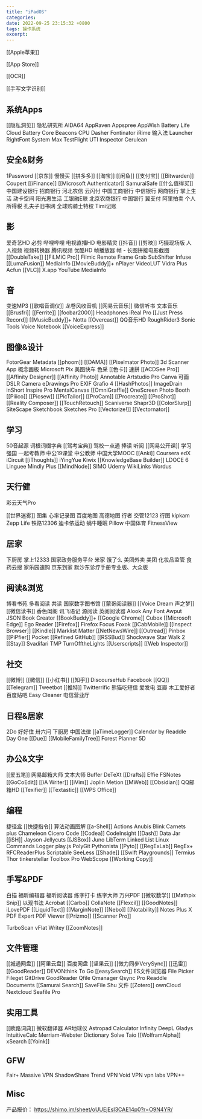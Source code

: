 ```yaml
---
title: "iPadOS"
categories:
date: 2022-09-25 23:15:32 +0800
tags: 操作系统
excerpt:
---
```


[[Apple苹果]]

[[App Store]]

[[OCR]]

[[手写文字识别]]


## 系统Apps

[[隐私洞见]]
隐私研究所
AIDA64
AppRaven
Appspree
AppWish
Battery Life
Cloud Battery
Core Beacons
CPU Dasher
Fontinator
iRime 输入法
Launcher
RightFont
System Max
TestFlight
UTI Inspector
Cerulean


## 安全&财务
1Password
[[京东]]
慢慢买
[[拼多多]]
[[淘宝]]
[[闲鱼]]
[[支付宝]]
[[Bitwarden]]
Coupert
[[iFinance]]
[[Microsoft Authenticator]]
SamuraiSafe
[[什么值得买]]
中国建设银行
招商银行
河北农信
云闪付
中国工商银行
中信银行
网商银行
掌上生活
动卡空间
阳光惠生活
工银融E联
北京农商银行
中国银行
翼支付
阿里拍卖
个人所得税
孔夫子旧书网
全球购骑士特权
Timi记账



## 影

爱奇艺HD
必剪
哔哩哔哩
电视直播HD
电影精灵
[[抖音]]
[[剪映]]
巧摄现场版
人人视频
视频转换器
腾讯视频
优酷HD
帧播放器
帧 - 长图拼接电影截图
[[DoubleTake]]
[[FiLMiC Pro]]
Filmic Remote
Frame Grab
SubShifter
Infuse
[[LumaFusion]]
MediaInfo
[[MovieBuddy]]+
nPlayer
VideoLUT
Vidra Plus
Acfun
[[VLC]]
X.app
YouTube
MediaInfo


## 音
变速MP3
[[歌唱音调仪]]
龙卷风收音机
[[网易云音乐]]
微信听书
文本音乐
[[Brusfri]]
[[Ferrite]]
[[foobar2000]]
Headphones
iReal Pro
[[Just Press Record]]
[[MusicBuddy]]+
Notta
[[Overcast]]
QQ音乐HD
RoughRider3
Sonic Tools
Voice Notebook
[[VoiceExpress]]



## 图像&设计

FotorGear
Metadata
[[phoom]]
[[DAMA]]
[[Pixelmator Photo]]
3d Scanner App
概念画板
Microsoft Pix
美图快车
色采
[[色卡]]
速拼
[[ACDSee Pro]]
[[Affinity Designer]]
[[Affinity Photo]]
Annotable
Artstudio Pro
Canva 可画
DSLR Camera
eDrawings Pro
EXIF
Grafio 4
[[HashPhotos]]
ImageDrain
inShort
Inspire Pro
MentalCanvas
[[OmniGraffle]]
OneScreen
Photo Booth
[[Piiico]]
[[Picsew]]
[[PicTailor]]
[[ProCam]]
[[Procreate]]
[[ProShot]]
[[Reality Composer]]
[[TouchRetouch]]
Scaniverse
Shapr3D
[[ColorSlurp]]
SiteScape
Sketchbook
Sketches Pro
[[Vectorize!]]
[[Vectornator]]

## 学习

50音起源
词根词缀字典
[[驾考宝典]]
驾校一点通
捧读
听阅
[[网易公开课]]
学习强国
一起考教师
中公19课堂
中公教师
中国大学MOOC
[[Anki]]
Coursera
edX
iCircuit
[[iThoughts]]
iYingYue
Kiwix
[[KnowledgeBase Builder]]
LDOCE 6
Linguee
Mindly Plus
[[MindNode]]
SIMO
Udemy
WikiLinks
Wordus



## 天行健

彩云天气Pro

[[世界迷雾]]
图集
心率记录图
百度地图
高德地图
行者
交管12123
行图
kipkam
Zepp Life
铁路12306
迪卡侬运动
蜗牛睡眠
Pillow
中国体育
FitnessView

## 居家
下厨房
掌上12333
国家政务服务平台
米家
饿了么
美团外卖
美团
化妆品监管
食药云搜
家乐园速购
京东到家
默沙东诊疗手册专业版、大众版


## 阅读&浏览

博看书苑
多看阅读
共读
国家数字图书馆
[[蒙哥阅读器]]
[[Voice Dream 声之梦]]
[[微信读书]]
香色闺阁
讯飞语记
源阅读
英阅阅读器
Alook
Any Font
Awput JSON
Book Creator
[[BookBuddy]]+
[[Google Chrome]]
Cubox
[[Microsoft Edge]]
Ego Reader
[[Firefox]]
Firefox Focus
Foxok
[[iCabMobile]]
[[Inspect Browser]]
[[Kindle]]
Marklist
Matter
[[NetNewsWire]]
[[Outread]]
Pinbox
[[PiPfier]]
Pocket
[[Refined GitHub]]
[[RSSBud]]
Shockwave
Star Walk 2
[[Stay]]
Svadifari
TMP
TurnOfftheLights
[[Userscripts]]
[[Web Inspector]]

## 社交

[[微博]]
[[微信]]
[[小红书]]
[[知乎]]
DiscourseHub
Facebook
[[QQ]]
[[Telegram]]
Tweetbot
[[推特]]
Twitterrific
熊猫吃短信
爱发电
豆瓣
木工爱好者
百度贴吧
Easy Cleaner
电信营业厅

## 日程&居家

2Do
好好住
卅六问
下厨房
中国法律
[[aTimeLogger]]
Calendar by Readdle
Day One
[[Due]]
[[MobileFamilyTree]]
Forest
Planner 5D

## 办公&文字

[[爱五笔]]
网易邮箱大师
文本大师
Buffer
DeTeXt
[[Drafts]]
Effie
FSNotes
[[GoCoEdit]]
[[iA Writer]]
[[iVim]]
Joplin
Metion
[[MWeb]]
[[Obsidian]]
QQ邮箱HD
[[Texifier]]
[[Textastic]]
[[WPS Office]]


## 编程

捷径盒
[[快捷指令]]
算法动画图解
[[a-Shell]]
Actions
Anubis
Blink
Carnets plus
Chameleon
Cicero
Code
[[Codea]]
CodeInsight
[[Dash]]
Data Jar
[[iSH]]
Jayson
Jellycuts
[[JSBox]]
Juno
LibTerm
Linked List
Linux Commands
Logger
play.js
PolyGit
Pythonista
[[Pyto]]
[[RegExLab]]
RegEx+
RFCReaderPlus
Scriptable
SeeLess
[[Shade]]
[[Swift Playgrounds]]
Termius
Thor
tinkerstellar
Toolbox Pro
WebScope
[[Working Copy]]



## 手写&PDF

白描
福昕编辑器
福昕阅读器
练字打卡
练字大师
万兴PDF
[[微软数学]]
[[Mathpix Snip]]
以观书法
Acrobat
[[Carbo]]
CollaNote
[[Flexcil]]
[[GoodNotes]]
iLovePDF
[[LiquidText]]
[[MarginNote]]
[[Nebo]]
[[Notability]]
Notes Plus X
PDF Expert
PDF Viewer
[[Prizmo]]
[[Scanner Pro]]

TurboScan
vFlat
Writey
[[ZoomNotes]]


## 文件管理

[[城通网盘]]
[[阿里云盘]]
百度网盘
[[坚果云]]
[[微力同步VerySync]]
[[迅雷]]
[[GoodReader]]
DEVONthink To Go
[[easySearch]]
ES文件浏览器
File Picker
Fileget
GitDrive
GoodReader
Qfile
Qmanager
Qsync Pro
Readdle Documents
[[Samurai Search]]
SaveFile
Shu 文件
[[Zotero]]
ownCloud
Nextcloud
Seafile Pro

## 实用工具
[[欧路词典]]
微软翻译器
AR地球仪
Astropad
Calculator Infinity
DeepL
Gladys
IntuitiveCalc
Merriam-Webster Dictionary
Solve
Taio
[[WolframAlpha]]
xSearch
[[Yoink]]


## GFW
Fair+
Massive VPN
ShadowShare
Trend VPN
Void VPN
vpn labs
VPN++

## Misc


产品报价： https://shimo.im/sheet/oUUEjEsI3CAE14p0?r=O9N4YR/


